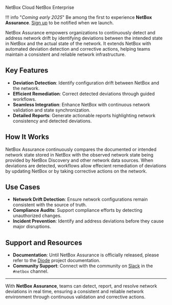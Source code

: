 <span class="pill pill-cloud">NetBox Cloud</span>
<span class="pill pill-enterprise">NetBox Enterprise</span>

!!! info "*Coming early 2025*"
    Be among the first to experience **NetBox Assurance**. [Sign up](https://netboxlabs.com/netbox-assurance/) to be notified when we launch.

NetBox Assurance empowers organizations to continuously detect and address network drift by identifying deviations between the intended state in NetBox and the actual state of the network. It extends NetBox with automated deviation detection and corrective actions, helping teams maintain a consistent and reliable network infrastructure.

## Key Features
- **Deviation Detection**: Identify configuration drift between NetBox and the network.
- **Efficient Remediation**: Correct detected deviations through guided workflows.
- **Seamless Integration**: Enhance NetBox with continuous network validation and state synchronization.
- **Detailed Reports**: Generate actionable reports highlighting network consistency and detected deviations.

## How It Works
NetBox Assurance continuously compares the documented or intended network state stored in NetBox with the observed network state being provided by NetBox Discovery and other network data sources. When deviations are detected, workflows allow effecient remediation of deviations by updating NetBox or by taking corrective actions on the network.

## Use Cases
- **Network Drift Detection**: Ensure network configurations remain consistent with the source of truth.
- **Compliance Audits**: Support compliance efforts by detecting unauthorized changes.
- **Incident Prevention**: Identify and address deviations before they cause major disruptions.

## Support and Resources
- **Documentation**: Until NetBox Assurance is officially released, please refer to the [Diode](../netbox-extensions/diode/index.md) project documentation.
- **Community Support**: Connect with the community on [Slack](https://netdev.chat/) in the `#netbox` channel.

---
With **NetBox Assurance**, teams can detect, report, and resolve network deviations in real time, ensuring a consistent and reliable network environment through continuous validation and corrective actions.